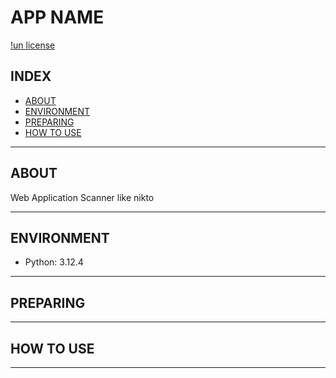 # APP NAME

[!un license](https://img.shields.io/github/license/RyosukeDTomita/nikto_py)

## INDEX

- [ABOUT](#about)
- [ENVIRONMENT](#environment)
- [PREPARING](#preparing)
- [HOW TO USE](#how-to-use)

---

## ABOUT

Web Application Scanner like nikto

---

## ENVIRONMENT

- Python: 3.12.4

---

## PREPARING

---

## HOW TO USE

---

